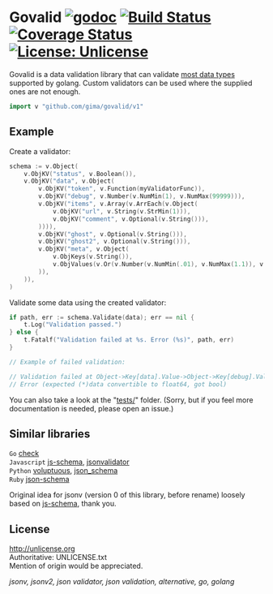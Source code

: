 

# Govalid [![godoc](https://godoc.org/github.com/gima/govalid/v1?status.png)](https://godoc.org/github.com/gima/govalid/v1) [![Build Status](https://travis-ci.org/gima/govalid.svg?branch=master)](https://travis-ci.org/gima/govalid) [![Coverage Status](https://coveralls.io/repos/github/gima/govalid/badge.svg?branch=master)](https://coveralls.io/github/gima/govalid?branch=master) [![License: Unlicense](https://img.shields.io/badge/%E2%9C%93-unlicense-4cc61e.svg?style=flat)](http://unlicense.org)

Govalid is a data validation library that can validate [most data types](https://godoc.org/github.com/gima/govalid/v1) supported by golang. Custom validators can be used where the supplied ones are not enough.

```go
import v "github.com/gima/govalid/v1"
```


## Example

Create a validator:

```go
schema := v.Object(
	v.ObjKV("status", v.Boolean()),
	v.ObjKV("data", v.Object(
		v.ObjKV("token", v.Function(myValidatorFunc)),
		v.ObjKV("debug", v.Number(v.NumMin(1), v.NumMax(99999))),
		v.ObjKV("items", v.Array(v.ArrEach(v.Object(
			v.ObjKV("url", v.String(v.StrMin(1))),
			v.ObjKV("comment", v.Optional(v.String())),
		)))),
		v.ObjKV("ghost", v.Optional(v.String())),
		v.ObjKV("ghost2", v.Optional(v.String())),
		v.ObjKV("meta", v.Object(
			v.ObjKeys(v.String()),
			v.ObjValues(v.Or(v.Number(v.NumMin(.01), v.NumMax(1.1)), v.String())),
		)),
	)),
)
```

Validate some data using the created validator:

```go
if path, err := schema.Validate(data); err == nil {
	t.Log("Validation passed.")
} else {
	t.Fatalf("Validation failed at %s. Error (%s)", path, err)
}
```

```go
// Example of failed validation:

// Validation failed at Object->Key[data].Value->Object->Key[debug].Value->Number.
// Error (expected (*)data convertible to float64, got bool)
```

You can also take a look at the "[tests/](https://github.com/gima/govalid/tree/master/v1/tests)" folder. (Sorry, but if you feel more documentation is needed, please open an issue.)



## Similar libraries

`Go` [check](https://github.com/pengux/check)  
`Javascript` [js-schema](https://github.com/molnarg/js-schema), [jsonvalidator](https://code.google.com/p/jsonvalidator/)  
`Python` [voluptuous](https://pypi.python.org/pypi/voluptuous), [json_schema](https://pypi.python.org/pypi/json_schema)  
`Ruby` [json-schema](https://rubygems.org/gems/json-schema)

Original idea for jsonv (version 0 of this library, before rename) loosely based on [js-schema](https://github.com/molnarg/js-schema), thank you.


## License

http://unlicense.org  
Authoritative: UNLICENSE.txt  
Mention of origin would be appreciated.

*jsonv, jsonv2, json validator, json validation, alternative, go, golang*
